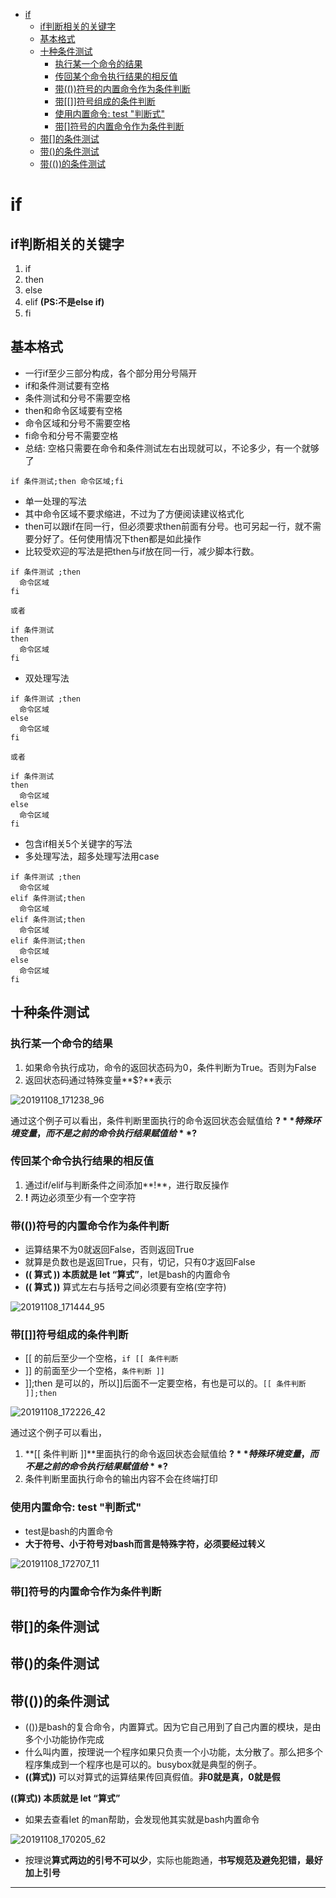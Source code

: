 <!-- MDTOC maxdepth:6 firsth1:1 numbering:0 flatten:0 bullets:1 updateOnSave:1 -->

- [if](#if)   
   - [if判断相关的关键字](#if判断相关的关键字)   
   - [基本格式](#基本格式)   
   - [十种条件测试](#十种条件测试)   
      - [执行某一个命令的结果](#执行某一个命令的结果)   
      - [传回某个命令执行结果的相反值](#传回某个命令执行结果的相反值)   
      - [带(())符号的内置命令作为条件判断](#带符号的内置命令作为条件判断)   
      - [带[[]]符号组成的条件判断](#带符号组成的条件判断)   
      - [使用内置命令: test "判断式"](#使用内置命令-test-判断式)   
      - [带[]符号的内置命令作为条件判断](#带符号的内置命令作为条件判断)   
   - [带[]的条件测试](#带的条件测试)   
   - [带()的条件测试](#带的条件测试)   
   - [带(())的条件测试](#带的条件测试)   

<!-- /MDTOC -->
# if

## if判断相关的关键字

1. if
2. then
3. else
4. elif **(PS:不是else if)**
5. fi

## 基本格式

* 一行if至少三部分构成，各个部分用分号隔开
* if和条件测试要有空格
* 条件测试和分号不需要空格
* then和命令区域要有空格
* 命令区域和分号不需要空格
* fi命令和分号不需要空格
* 总结: 空格只需要在命令和条件测试左右出现就可以，不论多少，有一个就够了

```
if 条件测试;then 命令区域;fi
```

* 单一处理的写法
* 其中命令区域不要求缩进，不过为了方便阅读建议格式化
* then可以跟if在同一行，但必须要求then前面有分号。也可另起一行，就不需要分好了。任何使用情况下then都是如此操作
* 比较受欢迎的写法是把then与if放在同一行，减少脚本行数。

```
if 条件测试 ;then
  命令区域
fi

或者

if 条件测试
then
  命令区域
fi
```

* 双处理写法

```
if 条件测试 ;then
  命令区域
else
  命令区域
fi

或者

if 条件测试
then
  命令区域
else
  命令区域
fi
```

* 包含if相关5个关键字的写法
* 多处理写法，超多处理写法用case

```
if 条件测试 ;then
  命令区域
elif 条件测试;then
  命令区域
elif 条件测试;then
  命令区域
elif 条件测试;then
  命令区域
else
  命令区域
fi
```

## 十种条件测试

### 执行某一个命令的结果

1. 如果命令执行成功，命令的返回状态码为0，条件判断为True。否则为False
2. 返回状态码通过特殊变量**$?**表示


![20191108_171238_96](image/20191108_171238_96.png)

通过这个例子可以看出，条件判断里面执行的命令返回状态会赋值给 **$?** 特殊环境变量，而不是之前的命令执行结果赋值给 **$?**

### 传回某个命令执行结果的相反值

1. 通过if/elif与判断条件之间添加**!**，进行取反操作
2. **!** 两边必须至少有一个空字符

### 带(())符号的内置命令作为条件判断

* 运算结果不为0就返回False，否则返回True
* 就算是负数也是返回True，只有，切记，只有0才返回False
* **(( 算式 ))  本质就是 let “算式”**，let是bash的内置命令
* **(( 算式 ))** 算式左右与括号之间必须要有空格(空字符)

![20191108_171444_95](image/20191108_171444_95.png)

### 带[[]]符号组成的条件判断

* [[ 的前后至少一个空格，```if [[ 条件判断```
* ]] 的前面至少一个空格，```条件判断 ]]```
* ]];then 是可以的，所以]]后面不一定要空格，有也是可以的。```[[ 条件判断 ]];then ```

![20191108_172226_42](image/20191108_172226_42.png)

通过这个例子可以看出，
1. **[[ 条件判断 ]]**里面执行的命令返回状态会赋值给 **$?** 特殊环境变量，而不是之前的命令执行结果赋值给 **$?**
2. 条件判断里面执行命令的输出内容不会在终端打印

### 使用内置命令: test "判断式"

* test是bash的内置命令
* **大于符号、小于符号对bash而言是特殊字符，必须要经过转义**

![20191108_172707_11](image/20191108_172707_11.png)

### 带[]符号的内置命令作为条件判断














## 带[]的条件测试

## 带()的条件测试

## 带(())的条件测试

* (())是bash的复合命令，内置算式。因为它自己用到了自己内置的模块，是由多个小功能协作完成
* 什么叫内置，按理说一个程序如果只负责一个小功能，太分散了。那么把多个程序集成到一个程序也是可以的。busybox就是典型的例子。
* **((算式))** 可以对算式的运算结果传回真假值。**非0就是真，0就是假**

**((算式))  本质就是 let “算式”**

* 如果去查看let 的man帮助，会发现他其实就是bash内置命令

![20191108_170205_62](image/20191108_170205_62.png)

* 按理说**算式两边的引号不可以少**，实际也能跑通，**书写规范及避免犯错，最好加上引号**

---
